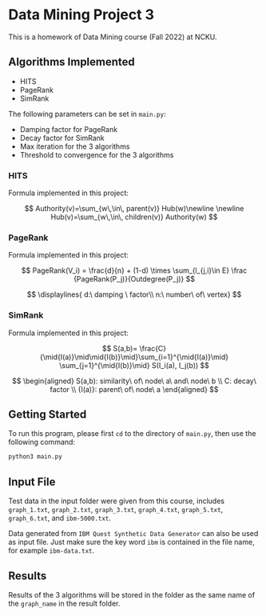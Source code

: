 # Data Mining Project 3

This is a homework of Data Mining course (Fall 2022) at NCKU.

## Algorithms Implemented

- HITS
- PageRank
- SimRank

The following parameters can be set in `main.py`:

- Damping factor for PageRank
- Decay factor for SimRank
- Max iteration for the 3 algorithms
- Threshold to convergence for the 3 algorithms

### HITS

Formula implemented in this project:

$$
Authority(v)=\sum_{w\,\in\, parent(v)} Hub(w)\newline
\newline
Hub(v)=\sum_{w\,\in\, children(v)} Authority(w)
$$

### PageRank

Formula implemented in this project:

$$
PageRank(V_i) = \frac{d}{n} + (1-d) \times \sum_{l_{j,i}\in E} \frac {PageRank(P_j)}{Outdegree(P_j)}
$$

$$
\displaylines{
d:\ damping \ factor\\
n:\ number\  of\ vertex}
$$

### SimRank

Formula implemented in this project:

$$
S(a,b)= \frac{C}{\mid{I(a)}\mid\mid{I(b)}\mid}\sum_{i=1}^{\mid{I(a)}\mid} \sum_{j=1}^{\mid{I(b)}\mid} S(I_i(a), I_j(b))
$$

$$ 
\begin{aligned} S(a,b): similarity\ of\ node\ a\ and\ node\ b \\
C: decay\ factor \\
{I(a)}: parent\ of\ node\ a \end{aligned}
$$

## Getting Started

To run this program, please first `cd` to the directory of `main.py`, then use the following command:

```bash
python3 main.py
```

## Input File

Test data in the input folder were given from this course, includes `graph_1.txt`, `graph_2.txt`, `graph_3.txt`, `graph_4.txt`, `graph_5.txt`, `graph_6.txt`, and `ibm-5000.txt`.

Data generated from `IBM Quest Synthetic Data Generator` can also be used as input file. Just make sure the key word `ibm` is contained in the file name, for example `ibm-data.txt`.

## Results

Results of the 3 algorithms will be stored in the folder as the same name of the `graph_name` in the result folder.